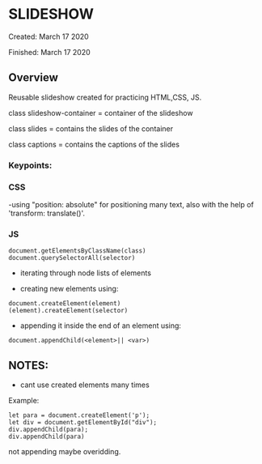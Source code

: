 # SLIDESHOW

Created: March 17 2020

Finished: March 17 2020

## Overview

Reusable slideshow created for practicing HTML,CSS, JS.

class slideshow-container = container of the
slideshow

class slides = contains the slides of the
container

class captions = contains the captions of the
slides

### Keypoints:

### CSS
-using "position: absolute" for positioning
many text, also with the help of 'transform: 
translate()'.

### JS
```
document.getElementsByClassName(class)
document.querySelectorAll(selector)
```
- iterating through node lists of elements
   
- creating new elements using:
```
document.createElement(element)
(element).createElement(selector)
```
- appending it inside the end of an element using:
```
document.appendChild(<element>|| <var>)
```  

## NOTES:
- cant use created elements many times

Example:
```
let para = document.createElement('p');
let div = document.getElementById("div");
div.appendChild(para);
div.appendChild(para)
```

not appending maybe overidding.
